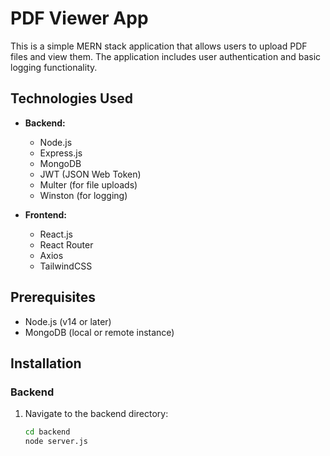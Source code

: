 # PDF Viewer App

This is a simple MERN stack application that allows users to upload PDF files and view them. The application includes user authentication and basic logging functionality.

## Technologies Used

- **Backend:**
  - Node.js
  - Express.js
  - MongoDB
  - JWT (JSON Web Token)
  - Multer (for file uploads)
  - Winston (for logging)
  
- **Frontend:**
  - React.js
  - React Router
  - Axios
  - TailwindCSS

## Prerequisites

- Node.js (v14 or later)
- MongoDB (local or remote instance)

## Installation

### Backend

1. Navigate to the backend directory:
   ```bash
   cd backend
   node server.js
